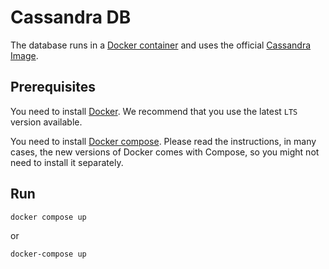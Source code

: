 # Cassandra DB
The database runs in a [Docker container](https://www.docker.com) and uses the official [Cassandra Image](https://hub.docker.com/_/cassandra).

## Prerequisites
You need to install [Docker](https://www.docker.com/get-started).
We recommend that you use the latest `LTS` version available.

You need to install [Docker compose](https://docs.docker.com/compose/install/).
Please read the instructions, in many cases, the new versions of Docker comes with Compose, so you might not need to install it separately.

## Run
```shell
docker compose up
```
or
```shell
docker-compose up
```
